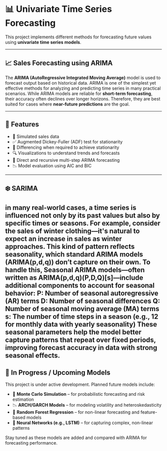 # 📊 Univariate Time Series Forecasting 

This project implements different methods for forecasting future values using **univariate time series models**.

---

## 📈 Sales Forecasting using ARIMA

The **ARIMA (AutoRegressive Integrated Moving Average)** model is used to forecast  output based on historical data. ARIMA is one of the simplest yet effective methods for analyzing and predicting time series in many practical scenarios.
While ARIMA models are reliable for **short-term forecasting**, their accuracy often declines over longer horizons. Therefore, they are best suited for cases where **near-future predictions** are the goal.

---

## 🔧 Features

- 📅 Simulated sales data
- ✅ Augmented Dickey-Fuller (ADF) test for stationarity
- 🔁 Differencing when required to achieve stationarity
- 🔍 Visualizations to understand trends and forecasts
- 🔢 Direct and recursive multi-step ARIMA forecasting
- 📉 Model evaluation using AIC and BIC

---
## ❄️  SARIMA
in many real-world cases, a time series is influenced not only by its past values but also by specific times or seasons. For example, consider the sales of winter clothing—it's natural to expect an increase in sales as winter approaches. This kind of pattern reflects seasonality, which standard ARIMA models (ARIMA(p,d,q)) don’t capture on their own.
To handle this, Seasonal ARIMA models—often written as ARIMA(p,d,q)(P,D,Q)[s]—include additional components to account for seasonal behavior:
P: Number of seasonal autoregressive (AR) terms
D: Number of seasonal differences
Q: Number of seasonal moving average (MA) terms
s: The number of time steps in a season (e.g., 12 for monthly data with yearly seasonality)
These seasonal parameters help the model better capture patterns that repeat over fixed periods, improving forecast accuracy in data with strong seasonal effects.
---
## 🚧 In Progress / Upcoming Models

This project is under active development. Planned future models include:

- 🎲 **Monte Carlo Simulation** – for probabilistic forecasting and risk estimation
- 📉 **ARCH/GARCH Models** – for modeling volatility and heteroskedasticity
- 🌲 **Random Forest Regression** – for non-linear forecasting and feature-based models
- 🧠 **Neural Networks (e.g., LSTM)** – for capturing complex, non-linear patterns

Stay tuned as these models are added and compared with ARIMA for forecasting performance.
